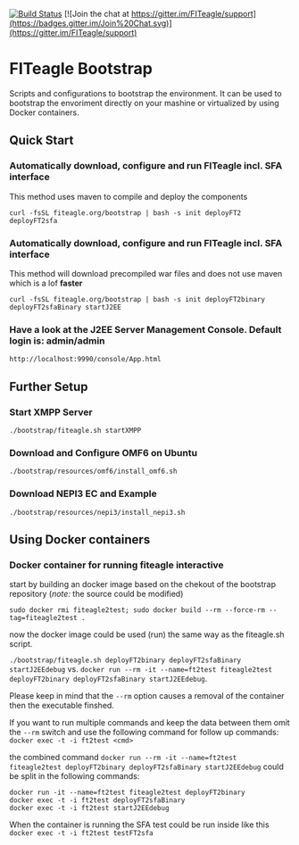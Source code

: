 [![Build Status](https://travis-ci.org/FITeagle/bootstrap.svg?branch=master)](https://travis-ci.org/FITeagle/bootstrap)
[![Join the chat at https://gitter.im/FITeagle/support](https://badges.gitter.im/Join%20Chat.svg)](https://gitter.im/FITeagle/support)

# FITeagle Bootstrap

Scripts and configurations to bootstrap the environment.
It can be used to bootstrap the envoriment directly on your mashine or virtualized by using Docker containers.

## Quick Start

### Automatically download, configure and run FITeagle incl. SFA interface
This method uses maven to compile and deploy the components
```
curl -fsSL fiteagle.org/bootstrap | bash -s init deployFT2 deployFT2sfa
```

### Automatically download, configure and run FITeagle incl. SFA interface
This method will download precompiled war files and does not use maven which is a lof **faster**
```
curl -fsSL fiteagle.org/bootstrap | bash -s init deployFT2binary deployFT2sfaBinary startJ2EE
```

### Have a look at the J2EE Server Management Console. Default login is: admin/admin
```
http://localhost:9990/console/App.html
```

## Further Setup

### Start XMPP Server
```
./bootstrap/fiteagle.sh startXMPP
```

### Download and Configure OMF6 on Ubuntu
```
./bootstrap/resources/omf6/install_omf6.sh 
```

### Download NEPI3 EC and Example
```
./bootstrap/resources/nepi3/install_nepi3.sh 
```

## Using Docker containers

### Docker container for running fiteagle interactive

start by building an docker image based on the chekout of the bootstrap repository (_note:_ the source could be modified)
```
sudo docker rmi fiteagle2test; sudo docker build --rm --force-rm --tag=fiteagle2test .
```
now the docker image could be used (run) the same way as the fiteagle.sh script. 

```./bootstrap/fiteagle.sh deployFT2binary deployFT2sfaBinary startJ2EEdebug``` vs. ```docker run --rm -it --name=ft2test fiteagle2test deployFT2binary deployFT2sfaBinary startJ2EEdebug```.

Please keep in mind that the ```--rm``` option causes a removal of the container then the executable finshed.

If you want to run multiple commands and keep the data between them omit the ```--rm``` switch and use the following command for follow up commands: ```docker exec -t -i ft2test <cmd>```

the combined command ```docker run --rm -it --name=ft2test fiteagle2test deployFT2binary deployFT2sfaBinary startJ2EEdebug``` could be split in the following commands:
```shell
docker run -it --name=ft2test fiteagle2test deployFT2binary
docker exec -t -i ft2test deployFT2sfaBinary 
docker exec -t -i ft2test startJ2EEdebug
```
When the container is running the SFA test could be run inside like this ``` docker exec -t -i ft2test testFT2sfa```
